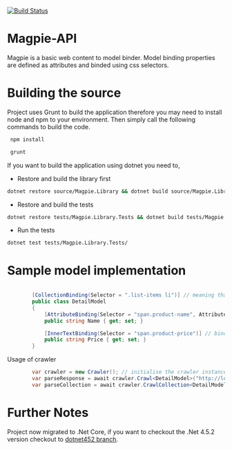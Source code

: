 [![Build Status](https://travis-ci.org/msusur/Magpie-API.svg?branch=master)](https://travis-ci.org/msusur/Magpie-API)

# Magpie-API

Magpie is a basic web content to model binder. Model binding properties are defined as attributes and binded using css selectors. 

Building the source
========

Project uses Grunt to build the application therefore you may need to install node and npm to your environment. Then simply call the following commands to build the code.

```sh
 npm install
```

```sh
 grunt
```

If you want to build the application using dotnet you need to,
- Restore and build the library first
```sh
dotnet restore source/Magpie.Library && dotnet build source/Magpie.Library
```

- Restore and build the tests
```sh
dotnet restore tests/Magpie.Library.Tests && dotnet build tests/Magpie.Library.Tests/
```

- Run the tests
```sh
dotnet test tests/Magpie.Library.Tests/
```


Sample model implementation
==========================
```csharp

        [CollectionBinding(Selector = ".list-items li")] // meaning that there might be more than one item is present.
        public class DetailModel
        {
            [AttributeBinding(Selector = "span.product-name", AttributeName = "product-name")] // binds from a html attribute named product-name.
            public string Name { get; set; }

            [InnerTextBinding(Selector = "span.product-price")] // binds from the inner text.
            public string Price { get; set; }
        }
```

Usage of crawler
```csharp
        var crawler = new Crawler(); // initialise the crawler instance
        var parseResponse = await crawler.Crawl<DetailModel>("http://localhost:9090/test.html"); // start binding from the html page to the DetailModel
        var parseCollection = await crawler.CrawlCollection<DetailModel>("http://localhost:9090/test.html"); // binds into a collection of the model.
```

# Further Notes

Project now migrated to .Net Core, if you want to checkout the .Net 4.5.2 version checkout to [dotnet452 branch](https://github.com/msusur/Magpie-API/tree/Dotnet452).
